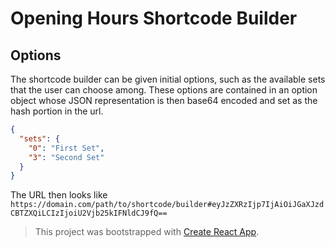 # Opening Hours Shortcode Builder

## Options

The shortcode builder can be given initial options, such as the available sets that the user can choose among.
These options are contained in an option object whose JSON representation is then base64 encoded and set as the hash portion in the url.  

```json
{
  "sets": {
    "0": "First Set",
    "3": "Second Set"
  }
}
```

The URL then looks like `https://domain.com/path/to/shortcode/builder#eyJzZXRzIjp7IjAiOiJGaXJzdCBTZXQiLCIzIjoiU2Vjb25kIFNldCJ9fQ==`

> This project was bootstrapped with [Create React App](https://github.com/facebookincubator/create-react-app).
